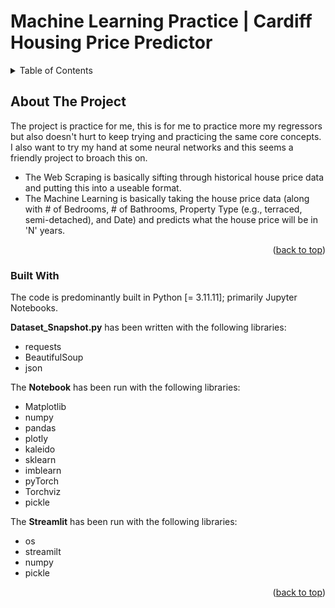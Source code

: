 # Machine Learning Practice | Cardiff Housing Price Predictor

<!-- Credit to: https://github.com/othneildrew/Best-README-Template/blob/main/README.md for the Template <3 -->
<!-- Improved compatibility of back to top link: See: https://github.com/othneildrew/Best-README-Template/pull/73 -->
<a id="readme-top"></a>
<!--
*** Thanks for checking out the Best-README-Template. If you have a suggestion
*** that would make this better, please fork the repo and create a pull request
*** or simply open an issue with the tag "enhancement".
*** Don't forget to give the project a star!
*** Thanks again! Now go create something AMAZING! :D
-->

<!-- TABLE OF CONTENTS -->
<details>
  <summary>Table of Contents</summary>
  <ol>
    <li>
      <a href="#about-the-project">About The Project</a>
      <ul>
        <li><a href="#built-with">Built With</a></li>
      </ul>
    </li>
  </ol>
</details>



<!-- ABOUT THE PROJECT -->
## About The Project

The project is practice for me, this is for me to practice more my regressors but also doesn't hurt to keep trying and practicing the same core concepts. I also want to try my hand at some neural networks and this seems a friendly project to broach this on.

- The Web Scraping is basically sifting through historical house price data and putting this into a useable format.
- The Machine Learning is basically taking the house price data (along with # of Bedrooms, # of Bathrooms, Property Type (e.g., terraced, semi-detached), and Date) and predicts what the house price will be in 'N' years.


<p align="right">(<a href="#readme-top">back to top</a>)</p>



### Built With
The code is predominantly built in Python [= 3.11.11]; primarily Jupyter Notebooks.

**Dataset_Snapshot.py** has been written with the following libraries:
* requests
* BeautifulSoup
* json

The **Notebook** has been run with the following libraries:
* Matplotlib
* numpy
* pandas
* plotly
* kaleido
* sklearn
* imblearn
* pyTorch
* Torchviz
* pickle

The **Streamlit** has been run with the following libraries:
* os
* streamilt
* numpy
* pickle

<p align="right">(<a href="#readme-top">back to top</a>)</p>

